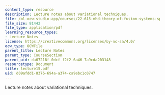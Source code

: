 ```yaml
---
content_type: resource
description: Lecture notes about variational techniques.
file: /ol-ocw-studio-app/courses/22-615-mhd-theory-of-fusion-systems-spring-2007/d09afdd18376694aa374ca9ebc1c0747_lecture15.pdf
file_size: 81442
file_type: application/pdf
learning_resource_types:
- Lecture Notes
license: https://creativecommons.org/licenses/by-nc-sa/4.0/
ocw_type: OCWFile
parent_title: Lecture Notes
parent_type: CourseSection
parent_uid: da67218f-0dcf-f2f2-6a46-7a9cda203148
resourcetype: Document
title: lecture15.pdf
uid: d09afdd1-8376-694a-a374-ca9ebc1c0747
---
```

Lecture notes about variational techniques.